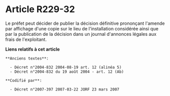 # Article R229-32

Le préfet peut décider de publier la décision définitive prononçant l'amende par affichage d'une copie sur le lieu de
l'installation considérée ainsi que par la publication de la décision dans un journal d'annonces légales aux frais de
l'exploitant.

**Liens relatifs à cet article**

	**Anciens textes**:

	  - Décret n°2004-832 2004-08-19 art. 12 (alinéa 5)
	  - Décret n°2004-832 du 19 août 2004 - art. 12 (Ab)

	**Codifié par**:

	  - Décret n°2007-397 2007-03-22 JORF 23 mars 2007
